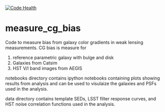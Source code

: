 [![Code Health](https://landscape.io/github/sowmyakth/measure_cg_bias/master/landscape.svg?style=flat)](https://landscape.io/github/sowmyakth/measure_cg_bias/master)
# measure_cg_bias
Code to measure bias from galaxy color gradients in weak lensing measurements.
CG bias is measure for 
1. reference parametric galaxy with bulge and disk
2. Galaxies from Catsim
3. HST V/I band images from AEGIS 


notebooks directory contains ipython notebooks containing plots showing results
from analysis and can be used to visulaize the galaxies and PSFs used in the 
analysis.

data directory contains template SEDs, LSST filter response curves, and HST noise
correlation functions used in the analysis.

